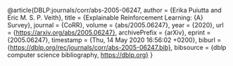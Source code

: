 @article{DBLP:journals/corr/abs-2005-06247,
  author    = {Erika Puiutta and
               Eric M. S. P. Veith},
  title     = {Explainable Reinforcement Learning: {A} Survey},
  journal   = {CoRR},
  volume    = {abs/2005.06247},
  year      = {2020},
  url       = {https://arxiv.org/abs/2005.06247},
  archivePrefix = {arXiv},
  eprint    = {2005.06247},
  timestamp = {Thu, 14 May 2020 16:56:02 +0200},
  biburl    = {https://dblp.org/rec/journals/corr/abs-2005-06247.bib},
  bibsource = {dblp computer science bibliography, https://dblp.org}
}